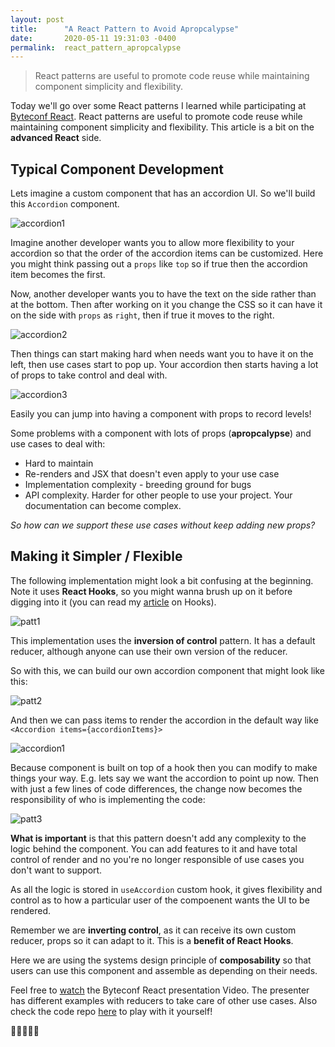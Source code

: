 ```yaml
---
layout: post
title:      "A React Pattern to Avoid Apropcalypse"
date:       2020-05-11 19:31:03 -0400
permalink:  react_pattern_apropcalypse
---
```


> React patterns are useful to promote code reuse while maintaining component simplicity and flexibility.

Today we'll go over some React patterns I learned while participating at [Byteconf React](https://www.bytesized.xyz/react-2020). React patterns are useful to promote code reuse while maintaining component simplicity and flexibility. This article is a bit on the **advanced React** side.

## Typical Component Development

Lets imagine a custom component that has an accordion UI. So we'll build this `Accordion` component.

![accordion1](https://user-images.githubusercontent.com/15071636/80917534-37eff300-8d25-11ea-95a5-cc4853fafd34.png)

Imagine another developer wants you to allow more flexibility to your accordion so that the order of the accordion items can be customized. Here you might think passing out a `props` like `top` so if true then the accordion item becomes the first.

Now, another developer wants you to have the text on the side rather than at the bottom. Then after working on it you change the CSS so it can have it on the side with `props` as `right`, then if true it moves to the right.

![accordion2](https://user-images.githubusercontent.com/15071636/80917657-25c28480-8d26-11ea-804f-993e9ecc2401.png)

Then things can start making hard when needs want you to have it on the left, then use cases start to pop up. Your accordion then starts having a lot of props to take control and deal with.

![accordion3](https://user-images.githubusercontent.com/15071636/80917860-34f60200-8d27-11ea-9d11-89786a2ee2cd.png)

Easily you can jump into having a component with props to record levels!

Some problems with a component with lots of props (**apropcalypse**) and use cases to deal with:
- Hard to maintain
- Re-renders and JSX that doesn't even apply to your use case
- Implementation complexity - breeding ground for bugs
- API complexity. Harder for other people to use your project. Your documentation can become complex.

*So how can we support these use cases without keep adding new props?*

## Making it Simpler / Flexible

The following implementation might look a bit confusing at the beginning. Note it uses **React Hooks**, so you might wanna brush up on it before digging into it (you can read my [article](https://medium.com/swlh/learning-about-react-hooks-a-coffee-lover-perspective-c699f699fb3d) on Hooks).

![patt1](https://user-images.githubusercontent.com/15071636/80918025-61f6e480-8d28-11ea-9816-3efd1896dd19.png)

This implementation uses the **inversion of control** pattern. It has a default reducer, although anyone can use their own version of the reducer. 

So with this, we can build our own accordion component that might look like this:

![patt2](https://user-images.githubusercontent.com/15071636/80918255-9fa83d00-8d29-11ea-8dd4-4e4c12394d71.png)

And then we can pass items to render the accordion in the default way like `<Accordion items={accordionItems}>`

![accordion1](https://user-images.githubusercontent.com/15071636/80917534-37eff300-8d25-11ea-95a5-cc4853fafd34.png)


Because component is built on top of a hook then you can modify to make things your way. E.g. lets say we want the accordion to point up now. Then with just a few lines of code differences, the change now becomes the responsibility of who is implementing the code:

![patt3](https://user-images.githubusercontent.com/15071636/80918517-0d089d80-8d2b-11ea-9f19-bf77ce144750.png)

**What is important** is that this pattern doesn't add any complexity to the logic behind the component. You can add features to it and have total control of render and no you're no longer responsible of use cases you don't want to support.

As all the logic is stored in `useAccordion` custom hook, it gives flexibility and control as to how a particular user of the compoenent wants the UI to be rendered.

Remember we are **inverting control**, as it can receive its own custom reducer, props so it can adapt to it. This is a **benefit of React Hooks**.

Here we are using the systems design principle of **composability** so that users can use this component and assemble as depending on their needs.

Feel free to [watch](https://youtu.be/MEeZLM1XVLI?t=1884) the Byteconf React presentation Video. The presenter has different examples with reducers to take care of other use cases. Also check the code repo [here](https://github.com/kentcdodds/simply-react) to play with it yourself!

👋🏼👋🏼🚀
